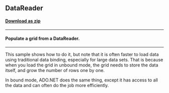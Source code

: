 ## DataReader
#### [Download as zip](https://grapecity.github.io/DownGit/#/home?url=https://github.com/GrapeCity/ComponentOne-WinForms-Samples/tree/master/NetFramework\FlexGrid\VB\DataReader)
____
#### Populate a grid from a DataReader.
____
This sample shows how to do it, but note that it is often faster to load data using traditional data binding, especially for large data sets. That is because when you load the grid in unbound mode, the grid needs to store the data itself, and grow the number of rows one by one. 

In bound mode, ADO.NET does the same thing, except it has access to all the data and can often do the job more efficiently. 